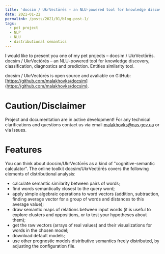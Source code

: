 ```yaml
---
title: 'docsim / UkrVectōrēs – an NLU-powered tool for knowledge discovery, classification, diagnostics and prediction. Entities similarity tool.'
date: 2021-01-22
permalink: /posts/2021/01/blog-post-1/
tags:
  - pet project
  - NLP
  - NLU
  - distributional semantics
---
```


I would like to present you one of my pet projects – docsim / UkrVectōrēs.
docsim / UkrVectōrēs – an NLU-powered tool for knowledge discovery, classification, diagnostics and prediction. Entities similarity tool.

docsim / UkrVectōrēs is open source and avaliable on GitHub: [https://github.com/malakhovks/docsim](https://github.com/malakhovks/docsim).

Caution/Disclaimer
======

Project and documentation are in active development! For any technical clarifications and questions contact us via email [malakhovks@nas.gov.ua](mailto:malakhovks@nas.gov.ua) or via Issues.

Features
======

You can think about docsim/UkrVectōrēs as a kind of "cognitive-semantic calculator". The online toolkit docsim/UkrVectōrēs covers the following elements of distributional analysis:

- calculate semantic similarity between pairs of words;
- find words semantically closest to the query word;
- apply simple algebraic operations to word vectors (addition, subtraction, finding average vector for a group of words and distances to this average value);
- draw semantic maps of relations between input words (it is useful to explore clusters and oppositions, or to test your hypotheses about them);
- get the raw vectors (arrays of real values) and their visualizations for words in the chosen model;
- download default models;
- use other prognostic models distributive semantics freely distributed, by adjusting the configuration file.
